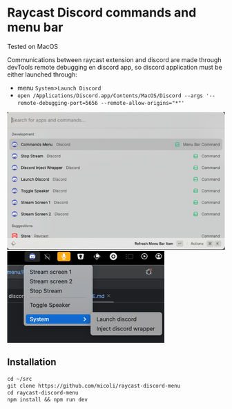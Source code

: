 # Raycast Discord commands and menu bar

Tested on MacOS

Communications between raycast extension and discord are made through devTools remote debugging en discord app, so discord application must be either launched through:
- menu `System`>`Launch Discord`
- `open /Applications/Discord.app/Contents/MacOS/Discord --args '--remote-debugging-port=5656 --remote-allow-origins="*"'`

![img_2.png](assets/img_2.png)
![img_1.png](assets/img_1.png)

## Installation

```
cd ~/src
git clone https://github.com/micoli/raycast-discord-menu
cd raycast-discord-menu
npm install && npm run dev
```

